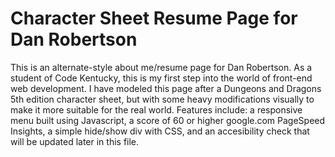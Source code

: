 # Character Sheet Resume Page for Dan Robertson

This is an alternate-style about me/resume page for Dan Robertson. As a student of Code Kentucky, this is my first step into the world of front-end web development. I have modeled this page after a Dungeons and Dragons 5th edition character sheet, but with some heavy modifications visually to make it more suitable for the real world. Features include: a responsive menu built using Javascript, a score of 60 or higher google.com PageSpeed Insights, a simple hide/show div with CSS, and an accesibility check that will be updated later in this file. 